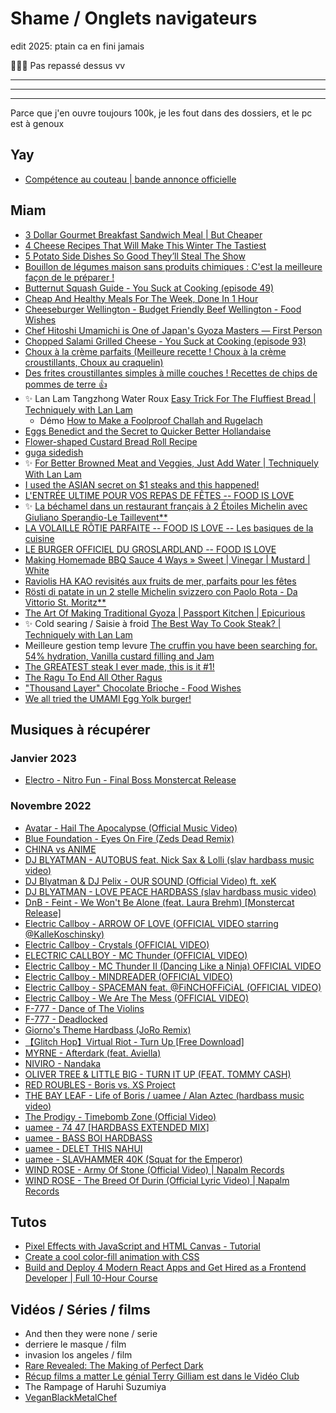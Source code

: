 # Shame / Onglets navigateurs

edit 2025: ptain ca en fini jamais

🚧🚧🚧 Pas repassé dessus vv

---
---
---

















Parce que j'en ouvre toujours 100k, je les fout dans des dossiers, et le pc est à genoux

## Yay

- [Compétence au couteau | bande annonce officielle](https://www.youtube.com/watch?v=x5s52o1ykOc)

## Miam

- [3 Dollar Gourmet Breakfast Sandwich Meal | But Cheaper](https://www.youtube.com/watch?v=QDe_DhsrNs4)
- [4 Cheese Recipes That Will Make This Winter The Tastiest](https://www.youtube.com/watch?v=OgwYVjIC8xg)
- [5 Potato Side Dishes So Good They’ll Steal The Show](https://www.youtube.com/watch?v=dumbL6RPJIc)
- [Bouillon de légumes maison sans produits chimiques : C'est la meilleure façon de le préparer !](https://www.youtube.com/watch?v=e33lnLUdk30)
- [Butternut Squash Guide - You Suck at Cooking (episode 49)](https://www.youtube.com/watch?v=GYl7h8iDjsY&list=PLE4Xo75gvAuHBMiSLwy8fEujUN4mbx409&index=66)
- [Cheap And Healthy Meals For The Week, Done In 1 Hour](https://www.youtube.com/watch?v=AYXfaVD5o40)
- [Cheeseburger Wellington - Budget Friendly Beef Wellington - Food Wishes](https://www.youtube.com/watch?v=QcCOruaDv5g)
- [Chef Hitoshi Umamichi is One of Japan's Gyoza Masters — First Person](https://www.youtube.com/watch?v=_qApr4UmCGY)
- [Chopped Salami Grilled Cheese - You Suck at Cooking (episode 93)](https://www.youtube.com/watch?v=EiGMleWwYX0&list=PLE4Xo75gvAuHBMiSLwy8fEujUN4mbx409&index=105)
- [Choux à la crème parfaits (Meilleure recette ! Choux à la crème croustillants, Choux au craquelin)](https://www.youtube.com/watch?v=3xtSr5iIuTo)
- [Des frites croustillantes simples à mille couches ! Recettes de chips de pommes de terre 👍](https://www.youtube.com/watch?v=KO0J08gpwtg)
- ✨ Lan Lam Tangzhong Water Roux [Easy Trick For The Fluffiest Bread | Techniquely with Lan Lam](https://www.youtube.com/watch?v=9mTbqmvoCvk)
  - Démo [How to Make a Foolproof Challah and Rugelach](https://www.youtube.com/watch?v=oq6VwGBk-8M)
- [Eggs Benedict and the Secret to Quicker Better Hollandaise](https://www.youtube.com/watch?v=6bDoFO7NgI8)
- [Flower-shaped Custard Bread Roll Recipe](https://www.youtube.com/watch?v=I3fGmPoJtyQ)
- [guga sidedish](https://www.youtube.com/watch?v=z1ymUzX9uhk)
- ✨ [For Better Browned Meat and Veggies, Just Add Water | Techniquely With Lan Lam](https://www.youtube.com/watch?v=rzL07v6w8AA)
- [I used the ASIAN secret on $1 steaks and this happened!](https://www.youtube.com/watch?v=A_5TdCny_F0)
- [L'ENTRÉE ULTIME POUR VOS REPAS DE FÊTES -- FOOD IS LOVE](https://www.youtube.com/watch?v=3z69buzmLfw)
- ✨ [La béchamel dans un restaurant français à 2 Étoiles Michelin avec Giuliano Sperandio-Le Taillevent**](https://www.youtube.com/watch?v=7AAx0uIuoBQ)
- [LA VOLAILLE RÔTIE PARFAITE -- FOOD IS LOVE -- Les basiques de la cuisine](https://www.youtube.com/watch?v=t6_xRwKqJ44)
- [LE BURGER OFFICIEL DU GROSLARDLAND -- FOOD IS LOVE](https://www.youtube.com/watch?v=xKIdASjF7x8)
- [Making Homemade BBQ Sauce 4 Ways » Sweet | Vinegar | Mustard | White](https://www.youtube.com/watch?v=84HBNzJ-Ysc)
- [Raviolis HA KAO revisités aux fruits de mer, parfaits pour les fêtes](https://www.youtube.com/watch?v=o-9ft5N5Ovc)
- [Rösti di patate in un 2 stelle Michelin svizzero con Paolo Rota - Da Vittorio St. Moritz**](https://www.youtube.com/watch?v=0Ayz0m13VVc)
- [The Art Of Making Traditional Gyoza | Passport Kitchen | Epicurious](https://www.youtube.com/watch?v=E3x-dSHAJO4)
- ✨ Cold searing / Saisie à froid [The Best Way To Cook Steak? | Techniquely with Lan Lam](https://www.youtube.com/watch?v=uJcO1W_TD74)
- Meilleure gestion temp levure [The cruffin you have been searching for. 54% hydration, Vanilla custard filling and Jam](https://www.youtube.com/watch?v=YasflP3fvkI)
- [The GREATEST steak I ever made, this is it #1!](https://www.youtube.com/watch?v=6S_cBDBpOJ0)
- [The Ragu To End All Other Ragus](https://www.youtube.com/watch?v=x9V8MX58AdI)
- ["Thousand Layer" Chocolate Brioche - Food Wishes](https://www.youtube.com/watch?v=MLOJ9jETXss&t=634s)
- [We all tried the UMAMI Egg Yolk burger!](https://www.youtube.com/watch?v=XiQl0wWp_cQ)

## Musiques à récupérer

### Janvier 2023

- [Electro - Nitro Fun - Final Boss Monstercat Release](https://www.youtube.com/watch?v=VGh5DV0D3wk&list=RDGMEMYH9CUrFO7CfLJpaD7UR85w&index=5)

### Novembre 2022

- [Avatar - Hail The Apocalypse (Official Music Video)](https://www.youtube.com/watch?v=zKe8jze56Vg&list=RDMM&index=20)
- [Blue Foundation - Eyes On Fire (Zeds Dead Remix)](https://www.youtube.com/watch?v=IUGzY-ihqWc&list=RD8Er6l7UOnbI&index=26)
- [CHINA vs ANIME](https://www.youtube.com/watch?v=UTvp4fI0R6Y)
- [DJ BLYATMAN - AUTOBUS feat. Nick Sax & Lolli (slav hardbass music video)](https://www.youtube.com/watch?v=gIOHSAfJ4_s&list=RDMMeaF811Lp27w&index=43)
- [DJ Blyatman & DJ Pelix - OUR SOUND (Official Video) ft. xeK](https://www.youtube.com/watch?v=oMGvuiZfS_o&list=RDMM&index=44)
- [DJ BLYATMAN - LOVE PEACE HARDBASS (slav hardbass music video)](https://www.youtube.com/watch?v=QED4UOpDgfo&list=RDMM&index=4)
- [DnB - Feint - We Won't Be Alone (feat. Laura Brehm) [Monstercat Release]](https://www.youtube.com/watch?v=SItIaWAjI_4&list=RD8Er6l7UOnbI&index=42)
- [Electric Callboy - ARROW OF LOVE (OFFICIAL VIDEO starring @KalleKoschinsky)](https://www.youtube.com/watch?v=7_TqLc-vETs&list=RDqrWPKu37H1E&index=4)
- [Electric Callboy - Crystals (OFFICIAL VIDEO)](https://www.youtube.com/watch?v=qrWPKu37H1E)
- [ELECTRIC CALLBOY - MC Thunder (OFFICIAL VIDEO)](https://www.youtube.com/watch?v=wobbf3lb2nk&list=RDXx1uLMvsmvk&index=27)
- [Electric Callboy - MC Thunder II (Dancing Like a Ninja) OFFICIAL VIDEO](https://www.youtube.com/watch?v=LFr2LjZrts4&list=RDqrWPKu37H1E&index=6)
- [Electric Callboy - MINDREADER (OFFICIAL VIDEO)](https://www.youtube.com/watch?v=KmLYqftt9yM)
- [Electric Callboy - SPACEMAN feat. @FiNCHOFFiCiAL (OFFICIAL VIDEO)](https://www.youtube.com/watch?v=Xx1uLMvsmvk&list=RDqrWPKu37H1E&index=7)
- [Electric Callboy - We Are The Mess (OFFICIAL VIDEO)](https://www.youtube.com/watch?v=hj7VJnNq6A4&list=RDqrWPKu37H1E)
- [F-777 - Dance of The Violins](https://www.youtube.com/watch?v=1fu3Q1giB94&list=RDMM&index=40)
- [F-777 - Deadlocked](https://www.youtube.com/watch?v=OPBECnDBiRQ&list=RDMM&index=22)
- [Giorno's Theme Hardbass (JoRo Remix)](https://www.youtube.com/watch?v=Jsh7MSpuAi4)
- [【Glitch Hop】Virtual Riot - Turn Up [Free Download]](https://www.youtube.com/watch?v=v6WMFfqnBv0&list=RDMM&index=51)
- [MYRNE - Afterdark (feat. Aviella)](https://www.youtube.com/watch?v=nop85GDiy3w&list=RD8Er6l7UOnbI&index=30)
- [NIVIRO - Nandaka](https://www.youtube.com/watch?v=yxQWvTnbvqY&list=RDGMEMYH9CUrFO7CfLJpaD7UR85w&index=42)
- [OLIVER TREE & LITTLE BIG - TURN IT UP (FEAT. TOMMY CASH)](https://www.youtube.com/watch?v=R1JXxxm3thE&list=RDMM&index=42)
- [RED ROUBLES - Boris vs. XS Project](https://www.youtube.com/watch?v=j7B4ACeXBHU&list=RDMM&index=46)
- [THE BAY LEAF - Life of Boris / uamee / Alan Aztec (hardbass music video)](https://www.youtube.com/watch?v=z5ymkrrZo1Q)
- [The Prodigy - Timebomb Zone (Official Video)](https://www.youtube.com/watch?v=-5tHiZACxbI&list=RDGMEMYH9CUrFO7CfLJpaD7UR85w&index=44)
- [uamee - 74 47 [HARDBASS EXTENDED MIX]](https://www.youtube.com/watch?v=d95Frp7sfL8&list=PLBSKXsAq3uzssY34fI7ApQpbSSnH8_ZYv&index=158)
- [uamee - BASS BOI HARDBASS](https://www.youtube.com/watch?v=tbayNy9Dg-g&list=RDMM&index=33)
- [uamee - DELET THIS NAHUI](https://www.youtube.com/watch?v=YgM6rmNgnVE&list=PLBSKXsAq3uzssY34fI7ApQpbSSnH8_ZYv&index=108)
- [uamee - SLAVHAMMER 40K (Squat for the Emperor)](https://www.youtube.com/watch?v=uP0rFsylyM0&list=RDMM&index=34)
- [WIND ROSE - Army Of Stone (Official Video) | Napalm Records](https://www.youtube.com/watch?v=SFxKm8zxCeE)
- [WIND ROSE - The Breed Of Durin (Official Lyric Video) | Napalm Records](https://www.youtube.com/watch?v=YxrCYlaSvXc)

## Tutos

- [Pixel Effects with JavaScript and HTML Canvas - Tutorial](https://www.youtube.com/watch?v=UoTxOVEecbI)
- [Create a cool color-fill animation with CSS](https://www.youtube.com/watch?v=dldpud1PuL8)
- [Build and Deploy 4 Modern React Apps and Get Hired as a Frontend Developer | Full 10-Hour Course](https://www.youtube.com/watch?v=F627pKNUCVQ)

## Vidéos / Séries / films

- And then they were none / serie
- derriere le masque / film
- invasion los angeles / film
- [Rare Revealed: The Making of Perfect Dark](https://www.youtube.com/watch?v=7CxpdspOV5I)
- [Récup films a matter Le génial Terry Gilliam est dans le Vidéo Club](https://www.youtube.com/watch?v=8XcLsXiWj5c)
- The Rampage of Haruhi Suzumiya
- [VeganBlackMetalChef](https://www.youtube.com/user/VeganBlackMetalChef)
